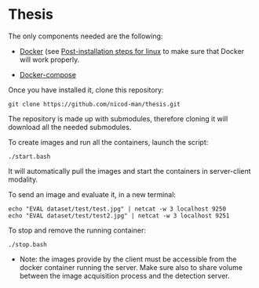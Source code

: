 # Thesis

The only components needed are the following:

- [Docker](https://docs.docker.com/get-docker/) (see [Post-installation steps for linux](https://docs.docker.com/engine/install/linux-postinstall/) to make sure that Docker will work properly.

- [Docker-compose](https://docs.docker.com/compose/install/)

Once you have installed it, clone this repository:

	git clone https://github.com/nicod-man/thesis.git

The repository is made up with submodules, therefore cloning it will download all the needed submodules.

To create images and run all the containers, launch the script:

	./start.bash
	
It will automatically pull the images and start the containers in server-client modality.	
	
To send an image and evaluate it, in a new terminal:

	echo "EVAL dataset/test/test.jpg" | netcat -w 3 localhost 9250
	echo "EVAL dataset/test/test2.jpg" | netcat -w 3 localhost 9251
	
To stop and remove the running container:

	./stop.bash

- Note: the images provide by the client must be accessible from the docker container running the server.
  Make sure also to share volume between the image acquisition process and the detection server.
